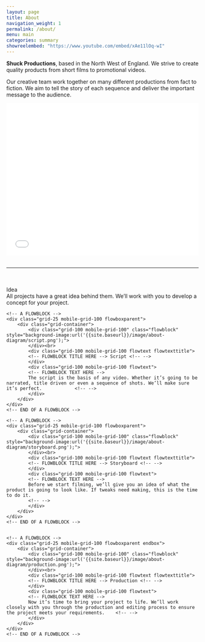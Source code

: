 ```yaml
---
layout: page
title: About
navigation_weight: 1
permalink: /about/
menu: main
categories: summary
showreelembed: "https://www.youtube.com/embed/xAe11lOq-wI"
---
```


**Shuck Productions**, based in the North West of England. We strive to create quality products from short films to promotional videos.

Our creative team work together on many different productions from fact to fiction. We aim to tell the story of each sequence and deliver the important message to the audience.

<center><iframe id="ytplayer" class="player-showreel" type="text/html" width="100%" height="400" src="{{ page.showreelembed }}?autoplay=0&modestbranding=1&showinfo=0" frameborder="0"></iframe></center><br>
<div class="grid-container">
<hr><br>
	<!-- A FLOWBLOCK -->
	<div class="grid-25 mobile-grid-100">
		<div class="grid-container flowboxparent">
			<div class="grid-100 mobile-grid-100" class="flowblock" style="background-image:url('{{site.baseurl}}/image/about-diagram/idea.png');">
			</div><br>
			<div class="grid-100 mobile-grid-100 flowtext flowtexttitle">
			<!-- FLOWBLOCK TITLE HERE --> Idea <!-- -->
			</div>
			<div class="grid-100 mobile-grid-100 flowtext">
		    <!-- FLOWBLOCK TEXT HERE -->
			All projects have a great idea behind them. We’ll work with you to develop a concept for your project.
		   	<!-- -->
			</div>
		</div>
	</div>
	<!-- END OF A FLOWBLOCK -->


	<!-- A FLOWBLOCK -->
	<div class="grid-25 mobile-grid-100 flowboxparent">
		<div class="grid-container">
			<div class="grid-100 mobile-grid-100" class="flowblock" style="background-image:url('{{site.baseurl}}/image/about-diagram/script.png');">
			</div><br>
			<div class="grid-100 mobile-grid-100 flowtext flowtexttitle">
			<!-- FLOWBLOCK TITLE HERE --> Script <!-- -->
			</div>
			<div class="grid-100 mobile-grid-100 flowtext">
		    <!-- FLOWBLOCK TEXT HERE -->
			The script is the basis of any video. Whether it’s going to be narrated, title driven or even a sequence of shots. We’ll make sure it’s perfect.		    <!-- -->
			</div>
		</div>
	</div>
	<!-- END OF A FLOWBLOCK -->

	<!-- A FLOWBLOCK -->
	<div class="grid-25 mobile-grid-100 flowboxparent">
		<div class="grid-container">
			<div class="grid-100 mobile-grid-100" class="flowblock" style="background-image:url('{{site.baseurl}}/image/about-diagram/storyboard.png');">
			</div><br>
			<div class="grid-100 mobile-grid-100 flowtext flowtexttitle">
			<!-- FLOWBLOCK TITLE HERE --> Storyboard <!-- -->
			</div>
			<div class="grid-100 mobile-grid-100 flowtext">
		    <!-- FLOWBLOCK TEXT HERE -->
		    Before we start filming, we’ll give you an idea of what the product is going to look like. If tweaks need making, this is the time to do it.
		    <!-- -->
			</div>
		</div>
	</div>
	<!-- END OF A FLOWBLOCK -->


	<!-- A FLOWBLOCK -->
	<div class="grid-25 mobile-grid-100 flowboxparent endbox">
		<div class="grid-container">
			<div class="grid-100 mobile-grid-100" class="flowblock" style="background-image:url('{{site.baseurl}}/image/about-diagram/production.png');">
			</div><br>
			<div class="grid-100 mobile-grid-100 flowtext flowtexttitle">
			<!-- FLOWBLOCK TITLE HERE --> Production <!-- -->
			</div>
			<div class="grid-100 mobile-grid-100 flowtext">
		    <!-- FLOWBLOCK TEXT HERE -->
			Now it’s time to bring your project to life. We’ll work closely with you through the production and editing process to ensure the project meets your requirements.    <!-- -->
			</div>
		</div>
	</div>
	<!-- END OF A FLOWBLOCK -->






